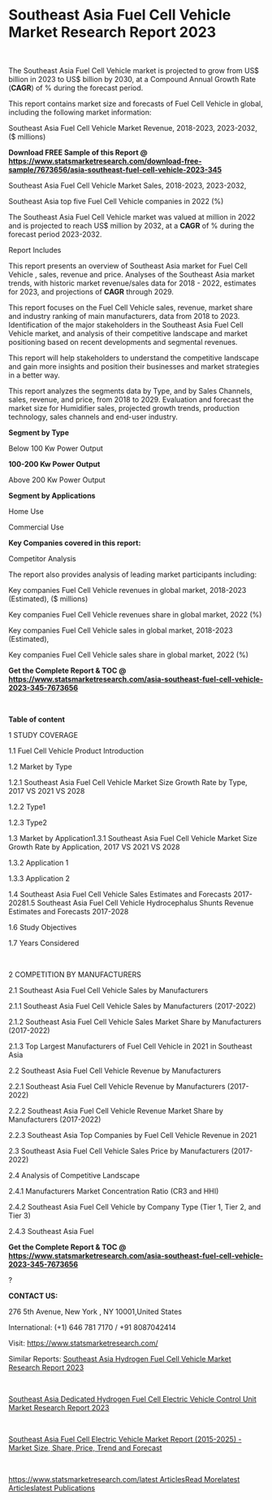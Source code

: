 <h1>Southeast Asia Fuel Cell Vehicle Market Research Report 2023</h1><br/><p>The Southeast Asia Fuel Cell Vehicle market is projected to grow from US$ billion in 2023 to US$ billion by 2030, at a Compound Annual Growth Rate (<strong>CAGR</strong>) of % during the forecast period.</p>
 
 
 
 <p>This report contains market size and forecasts of Fuel Cell Vehicle in global, including the following market information:</p>
 
 
 
 <p>Southeast Asia Fuel Cell Vehicle Market Revenue, 2018-2023, 2023-2032, ($ millions)</p>
 
 
 
 <p><strong>Download FREE Sample of this Report @ <a href="https://www.statsmarketresearch.com/download-free-sample/7673656/asia-southeast-fuel-cell-vehicle-2023-345">https://www.statsmarketresearch.com/download-free-sample/7673656/asia-southeast-fuel-cell-vehicle-2023-345</a></strong></p>
 
 
 
 <p>Southeast Asia Fuel Cell Vehicle Market Sales, 2018-2023, 2023-2032,</p>
 
 
 
 <p>Southeast Asia top five Fuel Cell Vehicle companies in 2022 (%)</p>
 
 
 
 <p>The Southeast Asia Fuel Cell Vehicle market was valued at million in 2022 and is projected to reach US$ million by 2032, at a <strong>CAGR</strong> of % during the forecast period 2023-2032.</p>
 
 
 
 <p>Report Includes</p>
 
 
 
 <p>This report presents an overview of Southeast Asia market for Fuel Cell Vehicle , sales, revenue and price. Analyses of the Southeast Asia market trends, with historic market revenue/sales data for 2018 - 2022, estimates for 2023, and projections of <strong>CAGR</strong> through 2029.</p>
 
 
 
 <p>This report focuses on the Fuel Cell Vehicle sales, revenue, market share and industry ranking of main manufacturers, data from 2018 to 2023. Identification of the major stakeholders in the Southeast Asia Fuel Cell Vehicle market, and analysis of their competitive landscape and market positioning based on recent developments and segmental revenues.</p>
 
 
 
 <p>This report will help stakeholders to understand the competitive landscape and gain more insights and position their businesses and market strategies in a better way.</p>
 
 
 
 <p>This report analyzes the segments data by Type, and by Sales Channels, sales, revenue, and price, from 2018 to 2029. Evaluation and forecast the market size for Humidifier sales, projected growth trends, production technology, sales channels and end-user industry.</p>
 
 
 
 <p><strong>Segment by Type</strong></p>
 
 
 
 <p>Below 100 Kw Power Output</p>
 
 
 
 <p><strong>100-200 Kw Power Output</strong></p>
 
 
 
 <p>Above 200 Kw Power Output</p>
 
 
 
 <p><strong>Segment <strong><strong>by Applications</strong></strong></strong></p>
 
 
 
 <p>Home Use</p>
 
 
 
 <p>Commercial Use</p>
 
 
 
 <p><strong>Key Companies covered in this report:</strong></p>
 
 
 
 <p>Competitor Analysis</p>
 
 
 
 <p>The report also provides analysis of leading market participants including:</p>
 
 
 
 <p>Key companies Fuel Cell Vehicle revenues in global market, 2018-2023 (Estimated), ($ millions)</p>
 
 
 
 <p>Key companies Fuel Cell Vehicle revenues share in global market, 2022 (%)</p>
 
 
 
 <p>Key companies Fuel Cell Vehicle sales in global market, 2018-2023 (Estimated),</p>
 
 
 
 <p>Key companies Fuel Cell Vehicle sales share in global market, 2022 (%)</p>
 
 
 
 <div><b>Get the Complete Report & TOC @ <a href="https://www.statsmarketresearch.com/asia-southeast-fuel-cell-vehicle-2023-345-7673656">https://www.statsmarketresearch.com/asia-southeast-fuel-cell-vehicle-2023-345-7673656</a></b></div>
 
 
 
 <p><br />
 
 <b>Table of content</b></p>
 
 
 
 <p>1 STUDY COVERAGE<br />
 
 1.1 Fuel Cell Vehicle Product Introduction<br />
 
 1.2 Market by Type<br />
 
 1.2.1 Southeast Asia Fuel Cell Vehicle Market Size Growth Rate by Type, 2017 VS 2021 VS 2028<br />
 
 1.2.2 Type1<br />
 
 1.2.3 Type2<br />
 
 1.3 Market by Application1.3.1 Southeast Asia Fuel Cell Vehicle Market Size Growth Rate by Application, 2017 VS 2021 VS 2028<br />
 
 1.3.2 Application 1<br />
 
 1.3.3 Application 2<br />
 
 1.4 Southeast Asia Fuel Cell Vehicle Sales Estimates and Forecasts 2017-20281.5 Southeast Asia Fuel Cell Vehicle Hydrocephalus Shunts Revenue Estimates and Forecasts 2017-2028<br />
 
 1.6 Study Objectives<br />
 
 1.7 Years Considered<br />
 
 <br />
 
 2 COMPETITION BY MANUFACTURERS<br />
 
 2.1 Southeast Asia Fuel Cell Vehicle Sales by Manufacturers<br />
 
 2.1.1 Southeast Asia Fuel Cell Vehicle Sales by Manufacturers (2017-2022)<br />
 
 2.1.2 Southeast Asia Fuel Cell Vehicle Sales Market Share by Manufacturers (2017-2022)<br />
 
 2.1.3 Top Largest Manufacturers of Fuel Cell Vehicle in 2021 in Southeast Asia<br />
 
 2.2 Southeast Asia Fuel Cell Vehicle Revenue by Manufacturers<br />
 
 2.2.1 Southeast Asia Fuel Cell Vehicle Revenue by Manufacturers (2017-2022)<br />
 
 2.2.2 Southeast Asia Fuel Cell Vehicle Revenue Market Share by Manufacturers (2017-2022)<br />
 
 2.2.3 Southeast Asia Top Companies by Fuel Cell Vehicle Revenue in 2021<br />
 
 2.3 Southeast Asia Fuel Cell Vehicle Sales Price by Manufacturers (2017-2022)<br />
 
 2.4 Analysis of Competitive Landscape<br />
 
 2.4.1 Manufacturers Market Concentration Ratio (CR3 and HHI)<br />
 
 2.4.2 Southeast Asia Fuel Cell Vehicle by Company Type (Tier 1, Tier 2, and Tier 3)<br />
 
 2.4.3 Southeast Asia Fuel</p>
 
 
 
 <div><b>Get the Complete Report & TOC @ <a href="https://www.statsmarketresearch.com/asia-southeast-fuel-cell-vehicle-2023-345-7673656">https://www.statsmarketresearch.com/asia-southeast-fuel-cell-vehicle-2023-345-7673656</a></b></div>
 
 
 
 <p>? </p>
 
 
 
 <p><b>CONTACT US:</b><br />
 
 276 5th Avenue, New York , NY 10001,United States<br />
 
 International: (+1) 646 781 7170 / +91 8087042414<br />
 
 Visit: <a href="https://www.statsmarketresearch.com/">https://www.statsmarketresearch.com/</a><br />
 
 Similar Reports: <a href="https://www.statsmarketresearch.com/asia-southeast-fuel-cell-vehicle-2023-345-7673656">Southeast Asia Hydrogen Fuel Cell Vehicle Market Research Report 2023</a><br />
 
 <br />
 
 <a href="https://www.statsmarketresearch.com/asia-southeast-fuel-cell-vehicle-2023-345-7673656">Southeast Asia Dedicated Hydrogen Fuel Cell Electric Vehicle Control Unit Market Research Report 2023</a><br />
 
 <br />
 
 <a href="https://www.statsmarketresearch.com/asia-southeast-fuel-cell-vehicle-2023-345-7673656">Southeast Asia Fuel Cell Electric Vehicle Market Report (2015-2025) - Market Size, Share, Price, Trend and Forecast</a><br />
 
 <br />
 
 <a href="https://gyeongbokgung.com">https://www.statsmarketresearch.com/</a><a href="https://hallyeomaritime.com">latest Articles</a><a href="https://jingwansa.com">Read More</a><a href="https://nguoiviet.jp/">latest Articles</a><a href="https://www.intelmarketresearch.com/">latest Publications</a></p>